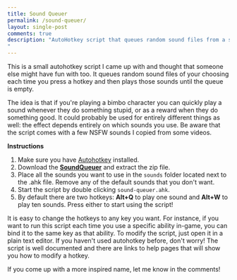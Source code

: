 ```yaml
---
title: Sound Queuer
permalink: /sound-queuer/
layout: single-post
comments: true
description: "AutoHotkey script that queues random sound files from a set of your choosing each time a hotkey is pressed. Sounds are played back until the queue is empty.
"
---
```


This is a small autohotkey script I came up with and thought that someone else might have fun with too. It queues random sound files of your choosing each time you press a hotkey and then plays those sounds until the queue is empty.

The idea is that if you're playing a bimbo character you can quickly play a sound whenever they do something stupid, or as a reward when they do something good. It could probably be used for entirely different things as well: the effect depends entirely on which sounds you use. Be aware that the script comes with a few NSFW sounds I copied from some videos.

**Instructions**
1. Make sure you have [Autohotkey](https://autohotkey.com) installed.
2. Download the [**SoundQueuer**](/assets/SoundQueuer.zip) and extract the zip file.
3. Place all the sounds you want to use in the `sounds` folder located next to the .ahk file. Remove any of the default sounds that you don't want.
4. Start the script by double clicking `sound-queuer.ahk`.
5. By default there are two hotkeys: **Alt+Q** to play one sound and **Alt+W** to play ten sounds. Press either to start using the script!

It is easy to change the hotkeys to any key you want. For instance, if you want to run this script each time you use a specific ability in-game, you can bind it to the same key as that ability. To modify the script, just open it in a plain text editor. If you haven't used autohotkey before, don't worry! The script is well documented and there are links to help pages that will show you how to modify a hotkey.

If you come up with a more inspired name, let me know in the comments!
